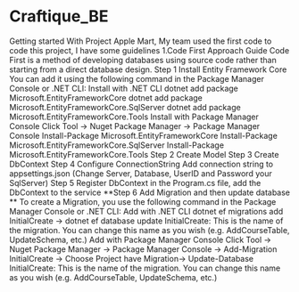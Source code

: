 # Craftique_BE
Getting started With Project Apple Mart, My team used the first code to code this project, I have some guidelines
1.Code First Approach Guide
Code First is a method of developing databases using source code rather than starting from a direct database design.
Step 1 Install Entity Framework Core
You can add it using the following command in the Package Manager Console or .NET CLI:
Install with .NET CLI
dotnet add package Microsoft.EntityFrameworkCore
dotnet add package Microsoft.EntityFrameworkCore.SqlServer
dotnet add package Microsoft.EntityFrameworkCore.Tools
Install with Package Manager Console
Click Tool -> Nuget Package Manager -> Package Manager Console
Install-Package Microsoft.EntityFrameworkCore
Install-Package Microsoft.EntityFrameworkCore.SqlServer
Install-Package Microsoft.EntityFrameworkCore.Tools
Step 2 Create Model
Step 3 Create DbContext
Step 4 Configure ConnectionString Add connection string to appsettings.json (Change Server, Database, UserID and Password your SqlServer)
Step 5 Register DbContext in the Program.cs file, add the DbContext to the service
**Step 6 Add Migration and then update database **
To create a Migration, you use the following command in the Package Manager Console or .NET CLI:
Add with .NET CLI
dotnet ef migrations add InitialCreate -> dotnet ef database update
InitialCreate: This is the name of the migration. You can change this name as you wish (e.g. AddCourseTable, UpdateSchema, etc.)
Add with Package Manager Console
Click Tool -> Nuget Package Manager -> Package Manager Console -> Add-Migration InitialCreate -> Choose Project have Migration-> Update-Database
InitialCreate: This is the name of the migration. You can change this name as you wish (e.g. AddCourseTable, UpdateSchema, etc.)
